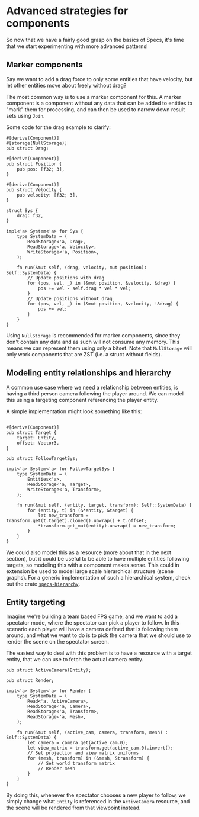 # Advanced strategies for components

So now that we have a fairly good grasp on the basics of Specs, 
it's time that we start experimenting with more advanced patterns!

## Marker components

Say we want to add a drag force to only some entities that have velocity, but
let other entities move about freely without drag?

The most common way is to use a marker component for this. A marker component
is a component without any data that can be added to entities to "mark" them
for processing, and can then be used to narrow down result sets using `Join`.

Some code for the drag example to clarify:

```rust,ignore
#[derive(Component)]
#[storage(NullStorage)]
pub struct Drag;

#[derive(Component)]
pub struct Position {
    pub pos: [f32; 3],
}

#[derive(Component)]
pub struct Velocity {
    pub velocity: [f32; 3],
}

struct Sys {
    drag: f32,
}

impl<'a> System<'a> for Sys {
    type SystemData = (
        ReadStorage<'a, Drag>,
        ReadStorage<'a, Velocity>,
        WriteStorage<'a, Position>,
    );
    
    fn run(&mut self, (drag, velocity, mut position): Self::SystemData) {
        // Update positions with drag
        for (pos, vel, _) in (&mut position, &velocity, &drag) {
            pos += vel - self.drag * vel * vel;
        }
        // Update positions without drag
        for (pos, vel, _) in (&mut position, &velocity, !&drag) {
            pos += vel;
        }
    } 
}
```

Using `NullStorage` is recommended for marker components, since they don't contain
any data and as such will not consume any memory. This means we can represent them using 
only a bitset. Note that `NullStorage` will only work components that are ZST (i.e. a 
struct without fields). 

## Modeling entity relationships and hierarchy

A common use case where we need a relationship between entities, is having a third person 
camera following the player around. We can model this using a targeting component 
referencing the player entity.

A simple implementation might look something like this:

```rust,ignore

#[derive(Component)]
pub struct Target {
    target: Entity,
    offset: Vector3,
}

pub struct FollowTargetSys;

impl<'a> System<'a> for FollowTargetSys {
    type SystemData = (
        Entities<'a>,
        ReadStorage<'a, Target>,
        WriteStorage<'a, Transform>,
    );
    
    fn run(&mut self, (entity, target, transform): Self::SystemData) {
        for (entity, t) in (&*entity, &target) {
            let new_transform = transform.get(t.target).cloned().unwrap() + t.offset;
            *transform.get_mut(entity).unwrap() = new_transform;
        }
    }
}
```

We could also model this as a resource (more about that in the next section), but it could 
be useful to be able to have multiple entities following targets, so modeling this with
a component makes sense. This could in extension be used to model large scale hierarchical
structure (scene graphs). For a generic implementation of such a hierarchical system, check
out the crate [`specs-hierarchy`][sh].

[sh]: https://github.com/rustgd/specs-hierarchy

## Entity targeting

Imagine we're building a team based FPS game, and we want to add a spectator mode, where the
spectator can pick a player to follow. In this scenario each player will have a camera defined 
that is following them around, and what we want to do is to pick the camera that
we should use to render the scene on the spectator screen.

The easiest way to deal with this problem is to have a resource with a target entity, that
we can use to fetch the actual camera entity.

```rust,ignore
pub struct ActiveCamera(Entity);

pub struct Render;

impl<'a> System<'a> for Render {
    type SystemData = (
        Read<'a, ActiveCamera>,
        ReadStorage<'a, Camera>,
        ReadStorage<'a, Transform>,
        ReadStorage<'a, Mesh>,
    );
    
    fn run(&mut self, (active_cam, camera, transform, mesh) : Self::SystemData) {
        let camera = camera.get(active_cam.0);
        let view_matrix = transform.get(active_cam.0).invert();
        // Set projection and view matrix uniforms
        for (mesh, transform) in (&mesh, &transform) {
            // Set world transform matrix
            // Render mesh
        }
    }
}
```

By doing this, whenever the spectator chooses a new player to follow, we simply change
what `Entity` is referenced in the `ActiveCamera` resource, and the scene will be
rendered from that viewpoint instead.
